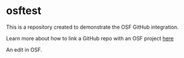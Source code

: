 # osftest
This is a repository created to demonstrate the OSF GitHub integration.

Learn more about how to link a GitHub repo with an OSF project [here](http://help.osf.io/m/addons/l/524149-storage-add-ons#github)

An edit in OSF.
